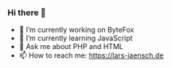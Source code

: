 ### Hi there 👋


- 🔭 I’m currently working on ByteFox
- 🌱 I’m currently learning JavaScript
- 💬 Ask me about PHP and HTML
- 📫 How to reach me: https://lars-jaensch.de

